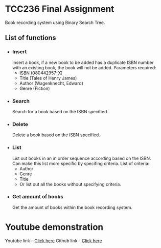 # TCC236 Final Assignment
Book recording system using Binary Search Tree.
## List of functions
- ### Insert
    Insert a book, if a new book to be added has a duplicate ISBN number with an existing book, the book will not be added. Parameters required:
    - ISBN (080442957-X)
    - Title (Tales of Henry James)
    - Author (Wagenknecht, Edward)
    - Genre (Fiction)
- ### Search
    Search for a book based on the ISBN specified.
- ### Delete
    Delete a book based on the ISBN specified.
- ### List
    List out books in an in order sequence according based on the ISBN. Can make this list more specific by specifing criteria. List of criteria:
    - Author
    - Genre
    - Title
    - Or list out all the books without specifying criteria.
- ### Get amount of books
    Get the amount of books within the book recording system.
# Youtube demonstration
Youtube link - [Click here](https://www.youtube.com/watch?v=sKmbM0sCrOI&ab_channel=JamesOng)
Github link - [Click here](https://github.com/Ipad90/TCC236-Assignment-3)
